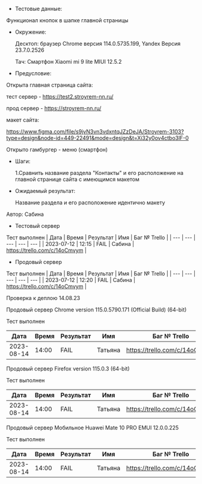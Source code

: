 * Тестовые данные: 

 Функционал кнопок в шапке главной страницы
 
 * Окружение: 

	Десктоп: браузер Chrome версия 114.0.5735.199, Yandex Версия 23.7.0.2526
	
	Тач: Cмартфон Xiaomi mi 9 lite MIUI 12.5.2
 
* Предусловие:

 Открыта главная страница сайта:
 
 тест сервер - https://test2.stroyrem-nn.ru/ 
 
 прод сервер - https://stroyrem-nn.ru/
 
 макет сайта:
 
 https://www.figma.com/file/s9jvN3vn3vdxntqJZzDeJA/Stroyrem-3103?type=design&node-id=449-22491&mode=design&t=Xi32y0ov4ctbo3lF-0
 
 Открыто гамбургер - меню (смартфон)

* Шаги:

  1.Сравнить название раздела "Контакты" и его расположение на главной странице сайта с имеющимся макетом

* Ожидаемый результат:
  
  Название раздела и его расположение идентично макету


Автор: Сабина

* Тестовый сервер 

Тест выполнен
| Дата | Время | Результат | Имя | Баг № Trello |
| --- | --- | --- | --- | --- |
| 2023-07-12 | 12:15 | FAIL | Сабина | https://trello.com/c/14oCmvym | 

* Продовый сервер

Тест выполнен
| Дата | Время | Результат | Имя | Баг № Trello |
| --- | --- | --- | --- | --- |
| 2023-07-12 | 12:20 | FAIL | Сабина | https://trello.com/c/14oCmvym | 

Проверка к деплою 14.08.23

Продовый сервер Chrome version 115.0.5790.171 (Official Build) (64-bit)
    
Тест выполнен
    
| Дата | Время | Результат | Имя | Баг № Trello |
| --- | --- | --- | --- | --- |
| 2023-08-14 | 14:00 | FAIL | Татьяна |https://trello.com/c/14oCmvym     |
    
Продовый сервер Firefox version 115.0.3 (64-bit)
    
Тест выполнен
    
| Дата | Время | Результат | Имя | Баг № Trello |
| --- | --- | --- | --- | --- |
| 2023-08-14 | 14:00 | FAIL | Татьяна |https://trello.com/c/14oCmvym     |
    
Продовый сервер Мобильное Huawei Mate 10 PRO EMUI 12.0.0.225
    
Тест выполнен
    
| Дата | Время | Результат | Имя | Баг № Trello |
| --- | --- | --- | --- | --- |
| 2023-08-14 | 14:00 | FAIL | Татьяна |https://trello.com/c/14oCmvym     |
